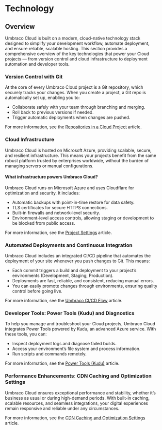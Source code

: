 # Technology

## Overview

Umbraco Cloud is built on a modern, cloud-native technology stack designed to simplify your development workflow, automate deployment, and ensure reliable, scalable hosting. This section provides a comprehensive overview of the key technologies that power your Cloud projects — from version control and cloud infrastructure to deployment automation and developer tools.

### Version Control with Git

At the core of every Umbraco Cloud project is a Git repository, which securely tracks your changes. When you create a project, a Git repo is automatically set up, enabling you to:

* Collaborate safely with your team through branching and merging.
* Roll back to previous versions if needed.
* Trigger automatic deployments when changes are pushed.

For more information, see the [Repositories in a Cloud Project](git-repository-in-a-cloud-project.md) article.

### Cloud Infrastructure

Umbraco Cloud is hosted on Microsoft Azure, providing scalable, secure, and resilient infrastructure. This means your projects benefit from the same robust platform trusted by enterprises worldwide, without the burden of managing servers or manual configurations.

#### What infrastructure powers Umbraco Cloud?

Umbraco Cloud runs on Microsoft Azure and uses Cloudflare for optimization and security. It includes:

* Automatic backups with point-in-time restore for data safety.
* TLS certificates for secure HTTPS connections.
* Built-in firewalls and network-level security.
* Environment-level access controls, allowing staging or development to be blocked from public access.

For more information, see the [Project Settings](../../build-and-customize-your-solution/set-up-your-project/project-settings/) article.

### Automated Deployments and Continuous Integration

Umbraco Cloud includes an integrated CI/CD pipeline that automates the deployment of your site whenever you push changes to Git. This means:

* Each commit triggers a build and deployment to your project’s environments (Development, Staging, Production).
* Deployments are fast, reliable, and consistent, reducing manual errors.
* You can easily promote changes through environments, ensuring quality control before going live.

For more information, see the [Umbraco CI/CD Flow](../../build-and-customize-your-solution/handle-deployments-and-environments/umbraco-cicd/) article.

### Developer Tools: Power Tools (Kudu) and Diagnostics

To help you manage and troubleshoot your Cloud projects, Umbraco Cloud integrates Power Tools powered by Kudu, an advanced Azure service. With these tools, you can:

* Inspect deployment logs and diagnose failed builds.
* Access your environment’s file system and process information.
* Run scripts and commands remotely.

For more information, see the [Power Tools (Kudu)](../../optimize-and-maintain-your-site/monitor-and-troubleshoot/power-tools/) article.

### Performance Enhancements: CDN Caching and Optimization Settings

Umbraco Cloud ensures exceptional performance and stability, whether it’s business as usual or during high-demand periods. With built-in caching, scalable resources, and seamless integrations, your digital experiences remain responsive and reliable under any circumstances.

For more information, see the [CDN Caching and Optimization Settings](../../optimize-and-maintain-your-site/optimize-performance/manage-cdn-caching.md) article.
